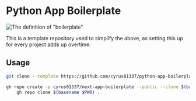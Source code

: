 # Python App Boilerplate

![The definition of "boilerplate"](https://i.imgur.com/0xEmAP6.png)

This is a template repository used to simplify the above, as setting this up for every project adds up overtime.

## Usage

```sh
git clone --template https://github.com/cyrus01337/python-app-boilerplate.git .
```
```sh
gh repo create -p cyrus01337/next-app-boilerplate --public --clone $(basename $PWD) && \
    gh repo clone $(basename $PWD) .
```
